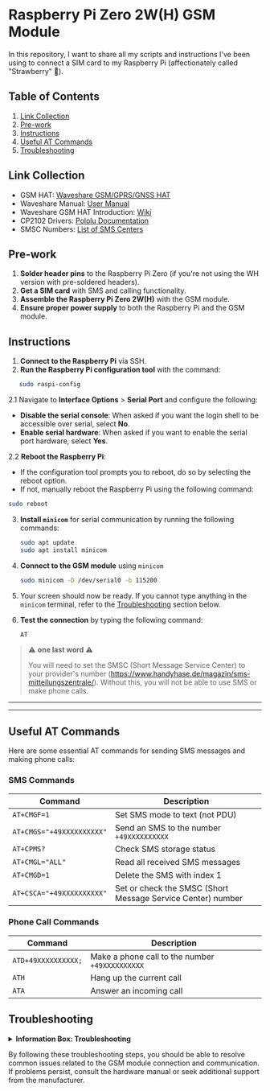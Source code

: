 # Raspberry Pi Zero 2W(H) GSM Module

In this repository, I want to share all my scripts and instructions I've been using to connect a SIM card to my Raspberry Pi (affectionately called "Strawberry" 🍓).

## Table of Contents

1. [Link Collection](#link-collection)
2. [Pre-work](#pre-work)
3. [Instructions](#instructions)
4. [Useful AT Commands](#useful-at-commands)
5. [Troubleshooting](#troubleshooting)

## Link Collection

- GSM HAT: [Waveshare GSM/GPRS/GNSS HAT](https://www.amazon.de/dp/B076CPX4NN?ref=ppx_yo2ov_dt_b_fed_asin_title)
- Waveshare Manual: [User Manual](https://files.waveshare.com/upload/4/4a/GSM_GPRS_GNSS_HAT_User_Manual_EN.pdf)
- Waveshare GSM HAT Introduction: [Wiki](https://www.waveshare.com/wiki/GSM/GPRS/GNSS_HAT)
- CP2102 Drivers: [Pololu Documentation](https://www.pololu.com/docs/0J7/all)
- SMSC Numbers: [List of SMS Centers](https://www.handyhase.de/magazin/sms-mitteilungszentrale/)

## Pre-work

1. **Solder header pins** to the Raspberry Pi Zero (if you're not using the WH version with pre-soldered headers).
2. **Get a SIM card** with SMS and calling functionality.
3. **Assemble the Raspberry Pi Zero 2W(H)** with the GSM module.
4. **Ensure proper power supply** to both the Raspberry Pi and the GSM module.

## Instructions

1. **Connect to the Raspberry Pi** via SSH.
2. **Run the Raspberry Pi configuration tool** with the command:
```bash
   sudo raspi-config
```
2.1 Navigate to **Interface Options** > **Serial Port** and configure the following:
   - **Disable the serial console**: When asked if you want the login shell to be accessible over serial, select **No**.
   - **Enable serial hardware**: When asked if you want to enable the serial port hardware, select **Yes**.

2.2 **Reboot the Raspberry Pi**:
   - If the configuration tool prompts you to reboot, do so by selecting the reboot option.
   - If not, manually reboot the Raspberry Pi using the following command:

   ```bash
   sudo reboot
   ```
3. **Install `minicom`** for serial communication by running the following commands:

   ```bash
   sudo apt update
   sudo apt install minicom
   ```
4. **Connect to the GSM module** using `minicom`
   ```bash
   sudo minicom -D /dev/serial0 -b 115200
   ```
5. Your screen should now be ready. If you cannot type anything in the `minicom` terminal, refer to the [Troubleshooting](#troubleshooting) section below.

6. **Test the connection** by typing the following command:
   ```bash
   AT
   ```

> ⚠️ **one last word** ⚠️
> 
> You will need to set the SMSC (Short Message Service Center) to your provider's number (https://www.handyhase.de/magazin/sms-mitteilungszentrale/). 
> Without this, you will not be able to use SMS or make phone calls.

---

---
## Useful AT Commands

Here are some essential AT commands for sending SMS messages and making phone calls:

### SMS Commands

| **Command**                      | **Description**                                      |
|----------------------------------|------------------------------------------------------|
| `AT+CMGF=1`                      | Set SMS mode to text (not PDU)                      |
| `AT+CMGS="+49XXXXXXXXXX"`        | Send an SMS to the number `+49XXXXXXXXXX`          |
| `AT+CPMS?`                       | Check SMS storage status                            |
| `AT+CMGL="ALL"`                  | Read all received SMS messages                     |
| `AT+CMGD=1`                      | Delete the SMS with index 1                        |
| `AT+CSCA="+49XXXXXXXXXX"`        | Set or check the SMSC (Short Message Service Center) number |

### Phone Call Commands

| **Command**                      | **Description**                                      |
|----------------------------------|------------------------------------------------------|
| `ATD+49XXXXXXXXXX;`              | Make a phone call to the number `+49XXXXXXXXXX`    |
| `ATH`                            | Hang up the current call                            |
| `ATA`                            | Answer an incoming call                             |

## Troubleshooting

<details>
<summary><strong>Information Box: Troubleshooting</strong></summary>

1. **Incorrect UART selection switch**:
   - Ensure the UART selection switch on your GSM HAT is correctly set. Refer to the Waveshare manual for switch positions:
     - **A**: Control the SIM868 via USB to UART.
     - **B**: Control the SIM868 via Raspberry Pi.
     - **C**: Access Raspberry Pi via USB to UART.
   - For typical Raspberry Pi usage, ensure the switch is set to **B**.

2. **GPIO pins blocked by other services**:
   - If the serial connection does not work, it might be due to GPIO pins being used by other services. In such cases, you may need to edit the `/boot/firmware/config.txt` file:
   
     ```bash
     # Add this line to enable the UART properly
     dtoverlay=pi3-miniuart-bt

     # Example placement in the file
     [cm5]
     dtoverlay=dwc2,dr_mode=host
     dtoverlay=pi3-miniuart-bt
     ```

   - After making changes to the file, reboot the Raspberry Pi for the changes to take effect:

     ```bash
     sudo reboot
     ```

3. **Check for Serial Port Configuration**:
   - Ensure the serial port is correctly configured in your Raspberry Pi settings. Verify that the `/dev/serial0` is correctly linked to your GSM HAT. You can check this with:

     ```bash
     ls -l /dev/serial*
     ```

4. **Permissions Issue**:
   - Ensure that your user has the necessary permissions to access the serial port. You might need to add your user to the `dialout` group:

     ```bash
     sudo usermod -aG dialout $USER
     ```

   - After adding the user to the `dialout` group, log out and log back in or reboot the Raspberry Pi:

     ```bash
     sudo reboot
     ```

5. **Check Power Supply**:
   - Ensure that both the Raspberry Pi and the GSM HAT have adequate power supply. Insufficient power can cause communication issues. Use a reliable power source and check connections.

6. **Verify Connections**:
   - Double-check all physical connections between the Raspberry Pi and the GSM HAT. Ensure that the wiring is correct and secure.

</details>

By following these troubleshooting steps, you should be able to resolve common issues related to the GSM module connection and communication. If problems persist, consult the hardware manual or seek additional support from the manufacturer.
